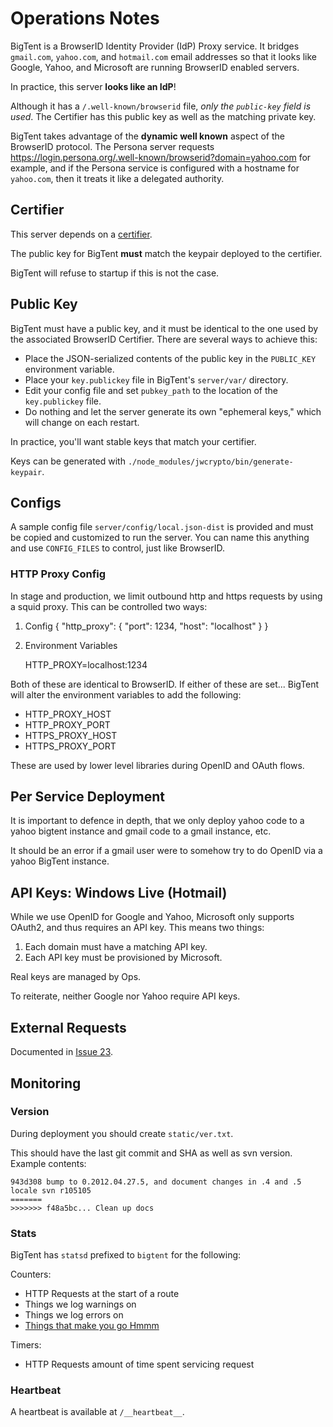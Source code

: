 Operations Notes
================

BigTent is a BrowserID Identity Provider (IdP) Proxy service. It bridges
`gmail.com`, `yahoo.com`, and `hotmail.com` email addresses so that it looks
like Google, Yahoo, and Microsoft are running BrowserID enabled servers.

In practice, this server **looks like an IdP**!

Although it has a `/.well-known/browserid` file, *only the ``public-key``
field is used*. The Certifier has this public key as well as the matching private key.

BigTent takes advantage of the **dynamic well known** aspect of the BrowserID protocol.
The Persona server requests https://login.persona.org/.well-known/browserid?domain=yahoo.com
for example, and if the Persona service is configured with a hostname for `yahoo.com`, then
it treats it like a delegated authority.

Certifier
---------

This server depends on a [certifier](https://github.com/mozilla/browserid-certifier).

The public key for BigTent **must** match the keypair deployed to the certifier.

BigTent will refuse to startup if this is not the case.

Public Key
----------

BigTent must have a public key, and it must be identical to the one used by
the associated BrowserID Certifier. There are several ways to achieve this:

-   Place the JSON-serialized contents of the public key in the `PUBLIC_KEY`
    environment variable.
-   Place your `key.publickey` file in BigTent's `server/var/` directory.
-   Edit your config file and set `pubkey_path` to the location of the
    `key.publickey` file.
-   Do nothing and let the server generate its own "ephemeral keys," which will
    change on each restart.

In practice, you'll want stable keys that match your certifier.

Keys can be generated with `./node_modules/jwcrypto/bin/generate-keypair`.

Configs
-------

A sample config file `server/config/local.json-dist` is provided and must be copied
and customized to run the server. You can name this anything and use `CONFIG_FILES`
to control, just like BrowserID.

### HTTP Proxy Config
In stage and production, we limit outbound http and https requests by using a
squid proxy. This can be controlled two ways:

1) Config
    {
        "http_proxy": { "port": 1234, "host": "localhost" }
    }

2) Environment Variables

    HTTP_PROXY=localhost:1234

Both of these are identical to BrowserID. If either of these are set...
BigTent will alter the environment variables to add the following:

  * HTTP_PROXY_HOST
  * HTTP_PROXY_PORT
  * HTTPS_PROXY_HOST
  * HTTPS_PROXY_PORT

These are used by lower level libraries during OpenID and OAuth flows.

Per Service Deployment
----------------------

It is important to defence in depth, that we only deploy yahoo code to a
yahoo bigtent instance and gmail code to a gmail instance, etc.

It should be an error if a gmail user were to somehow try to do OpenID
via a yahoo BigTent instance.

API Keys: Windows Live (Hotmail)
--------------------------------

While we use OpenID for Google and Yahoo, Microsoft only supports OAuth2, and
thus requires an API key. This means two things:

1.  Each domain must have a matching API key.
2.  Each API key must be provisioned by Microsoft.

Real keys are managed by Ops.

To reiterate, neither Google nor Yahoo require API keys.

External Requests
-----------------

Documented in [Issue 23](https://github.com/mozilla/browserid-bigtent/issues/23).

Monitoring
----------

### Version

During deployment you should create `static/ver.txt`.

This should have the last git commit and SHA as well as svn version. Example
contents:

    943d308 bump to 0.2012.04.27.5, and document changes in .4 and .5
    locale svn r105105
    =======
    >>>>>>> f48a5bc... Clean up docs

### Stats

BigTent has `statsd` prefixed to `bigtent` for the following:

Counters:

-   HTTP Requests at the start of a route
-   Things we log warnings on
-   Things we log errors on
-   [Things that make you go Hmmm](http://en.wikipedia.org/wiki/Things_That_Make_You_Go_Hmmm...)

Timers:

-   HTTP Requests amount of time spent servicing request

### Heartbeat

A heartbeat is available at `/__heartbeat__`.

